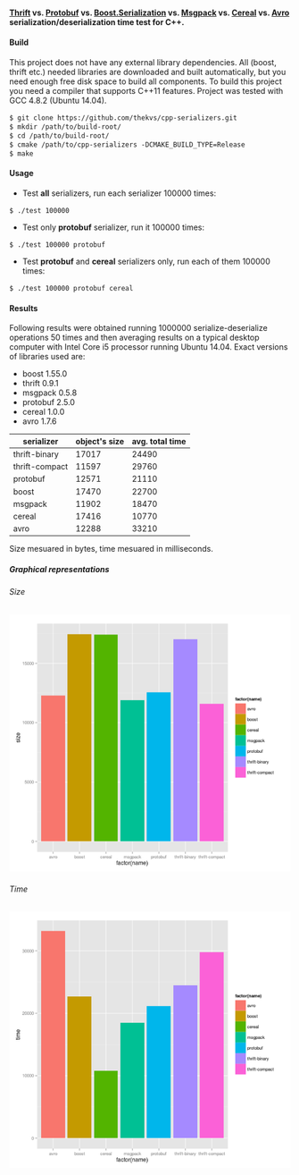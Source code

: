 #### [Thrift](http://thrift.apache.org/) vs. [Protobuf](https://code.google.com/p/protobuf/) vs. [Boost.Serialization](http://www.boost.org/libs/serialization) vs. [Msgpack](http://msgpack.org/) vs. [Cereal](http://uscilab.github.io/cereal/index.html) vs. [Avro](http://avro.apache.org/) serialization/deserialization time test for C++.

#### Build
This project does not have any external library dependencies. All (boost, thrift etc.) needed libraries are downloaded
and built automatically, but you need enough free disk space to build all components. To build this project you need a compiler that supports
C++11 features. Project was tested with GCC 4.8.2 (Ubuntu 14.04).

```
$ git clone https://github.com/thekvs/cpp-serializers.git
$ mkdir /path/to/build-root/
$ cd /path/to/build-root/
$ cmake /path/to/cpp-serializers -DCMAKE_BUILD_TYPE=Release
$ make
```

#### Usage
* Test __all__ serializers, run each serializer 100000 times:
```
$ ./test 100000
```
* Test only __protobuf__ serializer, run it 100000 times:
```
$ ./test 100000 protobuf
```
* Test __protobuf__ and __cereal__ serializers only, run each of them 100000 times:
```
$ ./test 100000 protobuf cereal
```

#### Results

Following results were obtained running 1000000 serialize-deserialize operations 50 times and then averaging results
on a typical desktop computer with Intel Core i5 processor running Ubuntu 14.04. Exact versions of libraries used are:

* boost 1.55.0
* thrift 0.9.1
* msgpack 0.5.8
* protobuf 2.5.0
* cereal 1.0.0
* avro 1.7.6

| serializer     | object's size | avg. total time |
| -------------- | ------------- | --------------- |
| thrift-binary  | 17017         | 24490           |
| thrift-compact | 11597         | 29760           |
| protobuf       | 12571         | 21110           |
| boost          | 17470         | 22700           |
| msgpack        | 11902         | 18470           |
| cereal         | 17416         | 10770           |
| avro           | 12288         | 33210           |

Size mesuared in bytes, time mesuared in milliseconds.

##### Graphical representations

###### Size

![Size](images/size.png)

###### Time

![Time](images/time.png)
